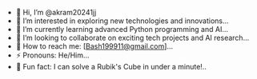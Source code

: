 - 👋 Hi, I’m @akram20241jj
- 🚀 I’m interested in exploring new technologies and innovations...
- 🌱 I’m currently learning advanced Python programming and AI...
- 💞️ I’m looking to collaborate on exciting tech projects and AI research...
- 📧 How to reach me: [Bash199911@gmail.com]...
- ⚡ Pronouns: He/Him...
- 🎉 Fun fact: I can solve a Rubik's Cube in under a minute!..

<!---
akram20241jj/akram20241jj is a ✨ special ✨ repository because its `README.md` (this file) appears on your GitHub profile.
You can click the Preview link to take a look at your changes.
--->

